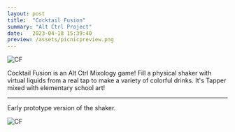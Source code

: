 ```yaml
---
layout: post
title:  "Cocktail Fusion"
summary: "Alt Ctrl Project"
date:   2023-04-18 15:39:40
preview: /assets/picnicpreview.png
---
```


![CF](/assets/cocktail.png)

Cocktail Fusion is an Alt Ctrl Mixology game! Fill a physical shaker with virtual liquids from a real tap to make a variety of colorful drinks. It's Tapper mixed with elementary school art!

***

Early prototype version of the shaker.


![CF](/assets/cocktailold.png)

